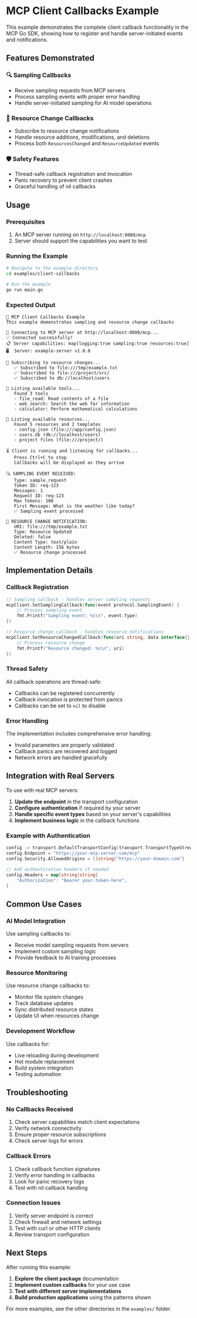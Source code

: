 # MCP Client Callbacks Example

This example demonstrates the complete client callback functionality in the MCP Go SDK, showing how to register and handle server-initiated events and notifications.

## Features Demonstrated

### 🔍 Sampling Callbacks
- Receive sampling requests from MCP servers
- Process sampling events with proper error handling
- Handle server-initiated sampling for AI model operations

### 📂 Resource Change Callbacks
- Subscribe to resource change notifications
- Handle resource additions, modifications, and deletions
- Process both `ResourcesChanged` and `ResourceUpdated` events

### 🛡️ Safety Features
- Thread-safe callback registration and invocation
- Panic recovery to prevent client crashes
- Graceful handling of nil callbacks

## Usage

### Prerequisites
1. An MCP server running on `http://localhost:8080/mcp`
2. Server should support the capabilities you want to test

### Running the Example

```bash
# Navigate to the example directory
cd examples/client-callbacks

# Run the example
go run main.go
```

### Expected Output

```
🚀 MCP Client Callbacks Example
This example demonstrates sampling and resource change callbacks

🔌 Connecting to MCP server at http://localhost:8080/mcp...
✅ Connected successfully!
📋 Server capabilities: map[logging:true sampling:true resources:true]
🖥️  Server: example-server v1.0.0

📂 Subscribing to resource changes...
   ✅ Subscribed to file:///tmp/example.txt
   ✅ Subscribed to file:///project/src/
   ✅ Subscribed to db://localhost/users

🔧 Listing available tools...
   Found 3 tools
   - file_read: Read contents of a file
   - web_search: Search the web for information
   - calculator: Perform mathematical calculations

📁 Listing available resources...
   Found 5 resources and 2 templates
   - config.json (file:///app/config.json)
   - users.db (db://localhost/users)
   - project files (file:///project/)

⏳ Client is running and listening for callbacks...
   Press Ctrl+C to stop
   Callbacks will be displayed as they arrive

🔍 SAMPLING EVENT RECEIVED:
   Type: sample_request
   Token ID: req-123
   Messages: 1
   Request ID: req-123
   Max Tokens: 100
   First Message: What is the weather like today?
   ✅ Sampling event processed

📂 RESOURCE CHANGE NOTIFICATION:
   URI: file:///tmp/example.txt
   Type: Resource Updated
   Deleted: false
   Content Type: text/plain
   Content Length: 156 bytes
   ✅ Resource change processed
```

## Implementation Details

### Callback Registration

```go
// Sampling callback - handles server sampling requests
mcpClient.SetSamplingCallback(func(event protocol.SamplingEvent) {
    // Process sampling event
    fmt.Printf("Sampling event: %s\n", event.Type)
})

// Resource change callback - handles resource notifications
mcpClient.SetResourceChangedCallback(func(uri string, data interface{}) {
    // Process resource change
    fmt.Printf("Resource changed: %s\n", uri)
})
```

### Thread Safety

All callback operations are thread-safe:
- Callbacks can be registered concurrently
- Callback invocation is protected from panics
- Callbacks can be set to `nil` to disable

### Error Handling

The implementation includes comprehensive error handling:
- Invalid parameters are properly validated
- Callback panics are recovered and logged
- Network errors are handled gracefully

## Integration with Real Servers

To use with real MCP servers:

1. **Update the endpoint** in the transport configuration
2. **Configure authentication** if required by your server
3. **Handle specific event types** based on your server's capabilities
4. **Implement business logic** in the callback functions

### Example with Authentication

```go
config := transport.DefaultTransportConfig(transport.TransportTypeStreamableHTTP)
config.Endpoint = "https://your-mcp-server.com/mcp"
config.Security.AllowedOrigins = []string{"https://your-domain.com"}

// Add authentication headers if needed
config.Headers = map[string]string{
    "Authorization": "Bearer your-token-here",
}
```

## Common Use Cases

### AI Model Integration
Use sampling callbacks to:
- Receive model sampling requests from servers
- Implement custom sampling logic
- Provide feedback to AI training processes

### Resource Monitoring
Use resource change callbacks to:
- Monitor file system changes
- Track database updates
- Sync distributed resource states
- Update UI when resources change

### Development Workflow
Use callbacks for:
- Live reloading during development
- Hot module replacement
- Build system integration
- Testing automation

## Troubleshooting

### No Callbacks Received
1. Check server capabilities match client expectations
2. Verify network connectivity
3. Ensure proper resource subscriptions
4. Check server logs for errors

### Callback Errors
1. Check callback function signatures
2. Verify error handling in callbacks
3. Look for panic recovery logs
4. Test with nil callback handling

### Connection Issues
1. Verify server endpoint is correct
2. Check firewall and network settings
3. Test with curl or other HTTP clients
4. Review transport configuration

## Next Steps

After running this example:

1. **Explore the client package** documentation
2. **Implement custom callbacks** for your use case
3. **Test with different server implementations**
4. **Build production applications** using the patterns shown

For more examples, see the other directories in the `examples/` folder.
